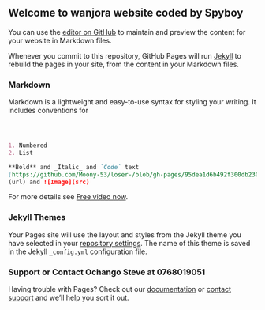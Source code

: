 ## Welcome to wanjora website coded by Spyboy

You can use the [editor on GitHub](https://github.com/Ochango-steve/RUTH-GATHONI-/edit/gh-pages/index.md) to maintain and preview the content for your website in Markdown files.

Whenever you commit to this repository, GitHub Pages will run [Jekyll](https://jekyllrb.com/) to rebuild the pages in your site, from the content in your Markdown files.

### Markdown

Markdown is a lightweight and easy-to-use syntax for styling your writing. It includes conventions for

```markdown



1. Numbered
2. List

**Bold** and _Italic_ and `Code` text
[https://github.com/Moony-53/loser-/blob/gh-pages/95dea1d6b492f300db23063772196e72.mp4]
(url) and ![Image](src)
```

For more details see [Free video now](https://github.com/Moony-53/loser-/blob/gh-pages/95dea1d6b492f300db23063772196e72.mp4).

### Jekyll Themes

Your Pages site will use the layout and styles from the Jekyll theme you have selected in your [repository settings](https://github.com/Ochango-steve/RUTH-GATHONI-/settings/pages). The name of this theme is saved in the Jekyll `_config.yml` configuration file.

### Support or Contact Ochango Steve at 0768019051

Having trouble with Pages? Check out our [documentation](https://docs.github.com/categories/github-pages-basics/) or [contact support](https://support.github.com/contact) and we’ll help you sort it out.
